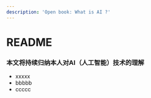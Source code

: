 ```yaml
---
description: 'Open book: What is AI ?'
---
```


# README

### 本文将持续归纳本人对AI（人工智能）技术的理解

* xxxxx
* bbbbb
* ccccc
